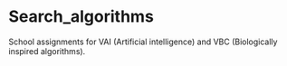 # Search_algorithms

School assignments for VAI (Artificial intelligence) and VBC (Biologically inspired algorithms).

